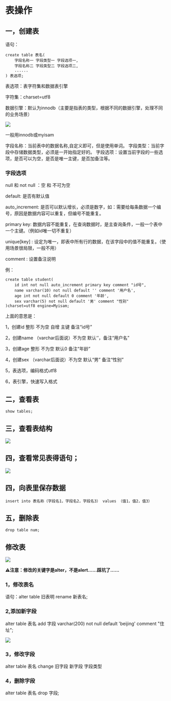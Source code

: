 # 表操作

## 一，创建表

语句：

    create table 表名(
        字段名称一 字段类型一 字段选项一,
        字段名称二 字段类型二 字段选项二,
        ......
    ) 表选项;

表选项：表字符集和数据表引擎

字符集：charset=utf8

数据引擎：默认为innodb（主要是指表的类型，根据不同的数据引擎，处理不同的业务场景）

![](https://ws3.sinaimg.cn/large/006tNc79ly1fliue89le6j313e0o2gy5.jpg)

一般用innodb或myisam

字段名称：当前表中的数据名称,自定义即可，但是使用单词。
字段类型：当前字段中存储数据类型，必须是一开始指定好的。
字段选项：设置当前字段的一些选项，是否可以为空，是否是唯一主键，是否加备注等。

### 字段选项

null 和 not null ：空 和 不可为空

default: 是否有默认值

auto_increment: 是否可以默认增长，必须是数字，如：需要给每条数据一个编号，原因是数据内容可以重复，但编号不能重复。

primary key: 数据内容不能重复，在查询数据时，是主查询条件，一般一个表中一个主键。（例如id唯一切不重复）

unique[key] : 设定为唯一，即表中所有行的数据，在该字段中的值不能重复。（使用场景很局限，一般不用）

comment : 设置备注说明


例：

    create table student(
        id int not null auto_increment primary key comment "id号",
        name varchar(10) not null default '' comment '用户名',
        age int not null default 0 comment '年龄',
        sex varchar(5) not null default '男' comment "性别"
    )charset=utf8 engine=Myisam;

上面的意思是：

1，创建id 整形 不为空 自增 主键 备注“id号”

2，创建name （varchar后面说）不为空 默认‘’，备注“用户名”

3，创建age 整形 不为空 默认0 备注“年龄”

4，创建sex （varchar后面说）不为空 默认“男” 备注“性别”

5，表选项，编码格式utf8

6，表引擎，快速写入格式

## 二，查看表
    show tables;

## 三，查看表结构

![](https://ws2.sinaimg.cn/large/006tNc79ly1flk59j14xdj30pe0a2gn5.jpg)

## 四，查看常见表得语句；

![](https://ws2.sinaimg.cn/large/006tNc79ly1flk5fa1ctbj310y0ga0vs.jpg)

## 四，向表里保存数据

    insert into 表名称（字段名1，字段名2，字段名3） values （值1，值2，值3）

## 五，删除表

    drop table num;

## 修改表

![](https://ws3.sinaimg.cn/large/006tNc79ly1flk5iaae7cj31kw0fywn2.jpg)

**⚠️注意：修改的关键字是alter，不是alert......踩坑了......**

### 1，修改表名

语句：alter table 旧表明 rename 新表名;

### 2,添加新字段

alter table 表名 add 字段 varchar(200) not null default 'beijing' comment "住址";

![](https://ws4.sinaimg.cn/large/006tNc79ly1flk6q8cwndj312w0dutbu.jpg)

### 3，修改字段

alter table 表名 change 旧字段 新字段 字段类型

### 4，删除字段

alter table 表名 drop 字段; 












 



